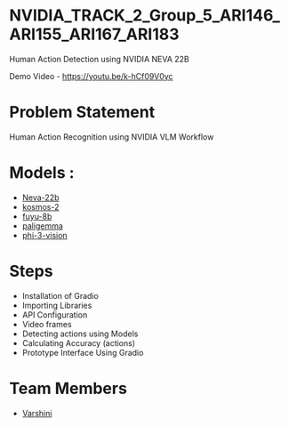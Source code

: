 # NVIDIA_TRACK_2_Group_5_ARI146_ARI155_ARI167_ARI183
Human Action Detection using NVIDIA NEVA 22B

Demo Video - https://youtu.be/k-hCf09V0yc

# Problem Statement 
Human Action Recognition using NVIDIA VLM Workflow

# Models :
- [Neva-22b](https://ai.api.nvidia.com/v1/vlm/nvidia/neva-22b)
- [kosmos-2](https://ai.api.nvidia.com/v1/vlm/microsoft/kosmos-2)
- [fuyu-8b](https://ai.api.nvidia.com/v1/vlm/adept/fuyu-8b)
- [paligemma](https://ai.api.nvidia.com/v1/vlm/google/paligemma)
- [phi-3-vision](https://ai.api.nvidia.com/v1/vlm/microsoft/phi-3-vision-128k-instruct)

# Steps 
- Installation of Gradio
- Importing Libraries
- API Configuration
- Video frames
- Detecting actions using Models
- Calculating Accuracy (actions)
- Prototype Interface Using Gradio



# Team Members
- [Varshini](https://github.com/varshinivaddepalli)
